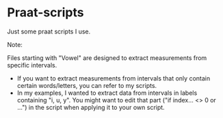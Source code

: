 # Praat-scripts
Just some praat scripts I use.

Note: 

Files starting with "Vowel" are designed to extract measurements from specific intervals.
* If you want to extract measurements from intervals that only contain certain words/letters, you can refer to my scripts.
* In my examples, I wanted to extract data from intervals in labels containing "i, u, y". You might want to edit that part ("if index... <> 0 or ...") in the script when applying it to your own script. 
